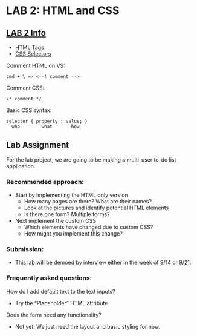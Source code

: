 # LAB 2: HTML and CSS

## [LAB 2 Info](https://adamtilson.github.io/labs/ense-374/lab-2/)

- [HTML Tags](https://adamtilson.github.io/labs/ense-374/lab-2/#part4tags)
- [CSS Selectors](https://adamtilson.github.io/labs/ense-374/lab-2/#part6cssselectorspropertiesandvalues)

Comment HTML on VS:
```
cmd + \ => <--! comment -->
```

Comment CSS:
```
/* comment */ 
```

Basic CSS syntax:
```
selector { property : value; }
  who        what       how
```

## Lab Assignment

For the lab project, we are going to be making a multi-user to-do list application.

### Recommended approach:

- Start by implementing the HTML only version 
    - How many pages are there? What are their names?
    - Look at the pictures and identify potential HTML elements
    - Is there one form? Multiple forms?
- Next implement the custom CSS
    - Which elements have changed due to custom CSS?
    - How might you implement this change?

### Submission:

- This lab will be demoed by interview either in the week of 9/14 or 9/21.


### Frequently asked questions:

How do I add default text to the text inputs?

- Try the “Placeholder” HTML attribute

Does the form need any functionality?

- Not yet. We just need the layout and basic styling for now.

